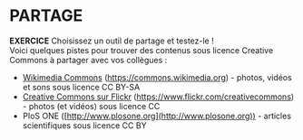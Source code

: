 # PARTAGE

**EXERCICE** Choisissez un outil de partage et testez-le !   
Voici quelques pistes pour trouver des contenus sous licence Creative Commons à partager avec vos collègues :   
* [Wikimedia Commons](https://commons.wikimedia.org) (https://commons.wikimedia.org) - photos, vidéos et sons sous licence CC BY-SA
* [Creative Commons sur Flickr](https://www.flickr.com/creativecommons) (https://www.flickr.com/creativecommons) - photos (et vidéos) sous licence CC
* PloS ONE ([http://www.plosone.org](http://www.plosone.org)) - articles scientifiques sous licence CC BY


